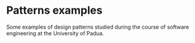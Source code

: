 # Patterns examples
Some examples of design patterns studied during the course of software engineering at the University of Padua.
